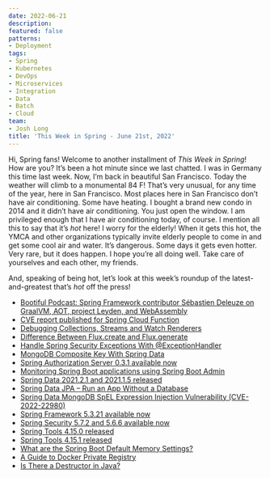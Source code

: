 ```yaml
---
date: 2022-06-21
description: 
featured: false
patterns:
- Deployment
tags:
- Spring
- Kubernetes
- DevOps
- Microservices
- Integration
- Data
- Batch
- Cloud
team:
- Josh Long
title: 'This Week in Spring - June 21st, 2022'
---
```


<div>
 <p>Hi, Spring fans! Welcome to another installment of <em>This Week in Spring</em>! How are you? It’s been a hot minute since we last chatted. I was in Germany this time last week. Now, I’m back in beautiful San Francisco. Today the weather will climb to a monumental 84 F! That’s very unusual, for any time of the year, here in San Francisco. Most places here in San Francisco don’t have air conditioning. Some have heating. I bought a brand new condo in 2014 and it didn’t have air conditioning. You just open the window. I am privileged enough that I have air conditioning today, of course. I mention all this to say that it’s <em>hot</em> here! I worry for the elderly! When it gets this hot, the YMCA and other organizations typically invite elderly people to come in and get some cool air and water. It’s dangerous. Some days it gets even hotter. Very rare, but it does happen. I hope you’re all doing well. Take care of yourselves and each other, my friends. </p>
 <p>And, speaking of being hot, let’s look at this week’s roundup of the latest-and-greatest that’s <em>hot</em> off the press! </p>
 <ul>
  <li><a href="https://spring.io/blog/2022/06/16/bootiful-podcast-spring-framework-contributor-s-bastien-deleuze-on-graalvm-aot-project-leyden-and-webassembly">Bootiful Podcast: Spring Framework contributor Sébastien Deleuze on GraalVM, AOT, project Leyden, and WebAssembly</a></li>
  <li><a href="https://spring.io/blog/2022/06/15/cve-report-published-for-spring-cloud-function">CVE report published for Spring Cloud Function</a></li>
  <li><a href="https://talktotheduck.dev/debugging-collections-streams-and-watch-renderers">Debugging Collections, Streams and Watch Renderers</a></li>
  <li><a href="https://feeds.feedblitz.com/~/699883384/0/baeldung~Difference-Between-Fluxcreate-and-Fluxgenerate">Difference Between Flux.create and Flux.generate</a></li>
  <li><a href="https://feeds.feedblitz.com/~/699736092/0/baeldung~Handle-Spring-Security-Exceptions-With-ExceptionHandler">Handle Spring Security Exceptions With @ExceptionHandler</a></li>
  <li><a href="https://feeds.feedblitz.com/~/699680972/0/baeldung~MongoDB-Composite-Key-With-Spring-Data">MongoDB Composite Key With Spring Data</a></li>
  <li><a href="https://spring.io/blog/2022/06/20/spring-authorization-server-0-3-1-available-now">Spring Authorization Server 0.3.1 available now</a></li>
  <li><a href="https://www.youtube.com/watch?v=Oydba8VHPZM">Monitoring Spring Boot applications using Spring Boot Admin</a></li>
  <li><a href="https://spring.io/blog/2022/06/20/spring-data-2021-2-1-and-2021-1-5-released">Spring Data 2021.2.1 and 2021.1.5 released</a></li>
  <li><a href="https://feeds.feedblitz.com/~/699403142/0/baeldung~Spring-Data-JPA-Run-an-App-Without-a-Database">Spring Data JPA – Run an App Without a Database</a></li>
  <li><a href="https://spring.io/blog/2022/06/20/spring-data-mongodb-spel-expression-injection-vulnerability-cve-2022-22980">Spring Data MongoDB SpEL Expression Injection Vulnerability (CVE-2022-22980)</a></li>
  <li><a href="https://spring.io/blog/2022/06/15/spring-framework-5-3-21-available-now">Spring Framework 5.3.21 available now</a></li>
  <li><a href="https://spring.io/blog/2022/06/20/spring-security-5-7-2-and-5-6-6-available-now">Spring Security 5.7.2 and 5.6.6 available now</a></li>
  <li><a href="https://spring.io/blog/2022/06/15/spring-tools-4-15-0-released">Spring Tools 4.15.0 released</a></li>
  <li><a href="https://spring.io/blog/2022/06/18/spring-tools-4-15-1-released">Spring Tools 4.15.1 released</a></li>
  <li><a href="https://feeds.feedblitz.com/~/699680974/0/baeldung~What-are-the-Spring-Boot-Default-Memory-Settings">What are the Spring Boot Default Memory Settings?</a></li>
  <li><a href="https://feeds.feedblitz.com/~/699573478/0/baeldung~A-Guide-to-Docker-Private-Registry">A Guide to Docker Private Registry</a></li>
  <li><a href="https://feeds.feedblitz.com/~/699263599/0/baeldung~Is-There-a-Destructor-in-Java">Is There a Destructor in Java?</a></li>
 </ul>
</div>

